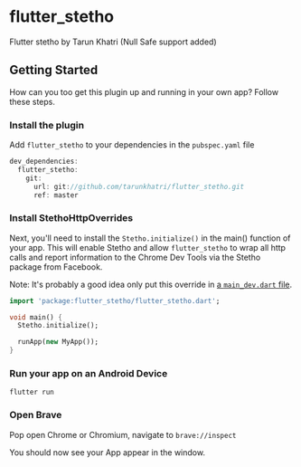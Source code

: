 # flutter_stetho

Flutter stetho by Tarun Khatri (Null Safe support added)

## Getting Started

How can you too get this plugin up and running in your own app? Follow these steps.

### Install the plugin  

Add `flutter_stetho` to your dependencies in the `pubspec.yaml` file

```dart
dev_dependencies:
  flutter_stetho:
    git:
      url: git://github.com/tarunkhatri/flutter_stetho.git
      ref: master
```

### Install StethoHttpOverrides

Next, you'll need to install the `Stetho.initialize()` in the main() function of your app. This will enable Stetho and allow `flutter_stetho` to wrap all http calls and report information to the Chrome Dev Tools via the Stetho package from Facebook.

Note: It's probably a good idea only put this override in [a `main_dev.dart` file](https://flutter.rocks/2018/03/02/separating-build-environments-part-one/). 

```dart
import 'package:flutter_stetho/flutter_stetho.dart';

void main() {
  Stetho.initialize();

  runApp(new MyApp());
}
```

### Run your app on an Android Device

`flutter run`

### Open Brave

Pop open Chrome or Chromium, navigate to `brave://inspect`

You should now see your App appear in the window.

